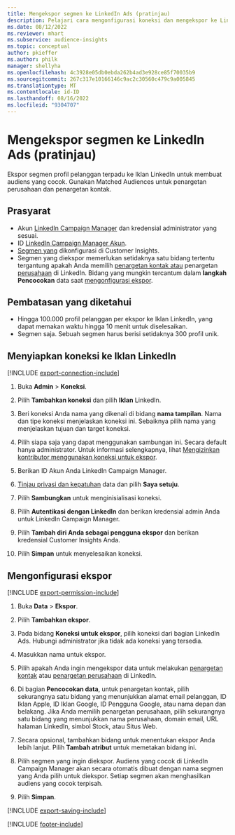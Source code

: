 ```yaml
---
title: Mengekspor segmen ke LinkedIn Ads (pratinjau)
description: Pelajari cara mengonfigurasi koneksi dan mengekspor ke LinkedIn Ads.
ms.date: 08/12/2022
ms.reviewer: mhart
ms.subservice: audience-insights
ms.topic: conceptual
author: pkieffer
ms.author: philk
manager: shellyha
ms.openlocfilehash: 4c3928e05db0ebda262b4ad3e928ce85f70035b9
ms.sourcegitcommit: 267c317e10166146c9ac2c30560c479c9a005845
ms.translationtype: MT
ms.contentlocale: id-ID
ms.lasthandoff: 08/16/2022
ms.locfileid: "9304707"
---
```

# <a name="export-segments-to-linkedin-ads-preview"></a>Mengekspor segmen ke LinkedIn Ads (pratinjau)

Ekspor segmen profil pelanggan terpadu ke Iklan LinkedIn untuk membuat audiens yang cocok. Gunakan Matched Audiences untuk penargetan perusahaan dan penargetan kontak.

## <a name="prerequisites"></a>Prasyarat

- Akun [LinkedIn Campaign Manager](https://business.linkedin.com/marketing-solutions/ads) dan kredensial administrator yang sesuai.
- ID [LinkedIn Campaign Manager Akun](https://www.linkedin.com/help/lms/answer/a424270).
- [Segmen yang](segments.md) dikonfigurasi di Customer Insights.
- Segmen yang diekspor memerlukan setidaknya satu bidang tertentu tergantung apakah Anda memilih [penargetan kontak atau](https://business.linkedin.com/marketing-solutions/ad-targeting/contact-targeting) penargetan [perusahaan](https://business.linkedin.com/marketing-solutions/ad-targeting/account-targeting) di LinkedIn. Bidang yang mungkin tercantum dalam **langkah Pencocokan** data saat [mengonfigurasi ekspor](#configure-an-export).

## <a name="known-limitations"></a>Pembatasan yang diketahui

- Hingga 100.000 profil pelanggan per ekspor ke Iklan LinkedIn, yang dapat memakan waktu hingga 10 menit untuk diselesaikan.
- Segmen saja. Sebuah segmen harus berisi setidaknya 300 profil unik.

## <a name="set-up-connection-to-linkedin-ads"></a>Menyiapkan koneksi ke Iklan LinkedIn

[!INCLUDE [export-connection-include](includes/export-connection-admn.md)]

1. Buka **Admin** > **Koneksi**.

1. Pilih **Tambahkan koneksi** dan pilih **Iklan** LinkedIn.

1. Beri koneksi Anda nama yang dikenali di bidang **nama tampilan**. Nama dan tipe koneksi menjelaskan koneksi ini. Sebaiknya pilih nama yang menjelaskan tujuan dan target koneksi.

1. Pilih siapa saja yang dapat menggunakan sambungan ini. Secara default hanya administrator. Untuk informasi selengkapnya, lihat [Mengizinkan kontributor menggunakan koneksi untuk ekspor](connections.md#allow-contributors-to-use-a-connection-for-exports).

1. Berikan ID Akun Anda LinkedIn Campaign Manager.

1. [Tinjau privasi dan kepatuhan](connections.md#data-privacy-and-compliance) data dan pilih **Saya setuju**.

1. Pilih **Sambungkan** untuk menginisialisasi koneksi.

1. Pilih **Autentikasi dengan LinkedIn** dan berikan kredensial admin Anda untuk LinkedIn Campaign Manager.

1. Pilih **Tambah diri Anda sebagai pengguna ekspor** dan berikan kredensial Customer Insights Anda.

1. Pilih **Simpan** untuk menyelesaikan koneksi.

## <a name="configure-an-export"></a>Mengonfigurasi ekspor

[!INCLUDE [export-permission-include](includes/export-permission.md)]

1. Buka **Data** > **Ekspor**.

1. Pilih **Tambahkan ekspor**.

1. Pada bidang **Koneksi untuk ekspor**, pilih koneksi dari bagian LinkedIn Ads. Hubungi administrator jika tidak ada koneksi yang tersedia.

1. Masukkan nama untuk ekspor.

1. Pilih apakah Anda ingin mengekspor data untuk melakukan [penargetan kontak](https://business.linkedin.com/marketing-solutions/ad-targeting/contact-targeting) atau [penargetan perusahaan](https://business.linkedin.com/marketing-solutions/ad-targeting/account-targeting) di LinkedIn.

1. Di bagian **Pencocokan data**, untuk penargetan kontak, pilih sekurangnya satu bidang yang menunjukkan alamat email pelanggan, ID Iklan Apple, ID Iklan Google, ID Pengguna Google, atau nama depan dan belakang. Jika Anda memilih penargetan perusahaan, pilih sekurangnya satu bidang yang menunjukkan nama perusahaan, domain email, URL halaman LinkedIn, simbol Stock, atau Situs Web.

1. Secara opsional, tambahkan bidang untuk menentukan ekspor Anda lebih lanjut. Pilih **Tambah atribut** untuk memetakan bidang ini.

1. Pilih segmen yang ingin diekspor. Audiens yang cocok di LinkedIn Campaign Manager akan secara otomatis dibuat dengan nama segmen yang Anda pilih untuk diekspor. Setiap segmen akan menghasilkan audiens yang cocok terpisah.

1. Pilih **Simpan**.

[!INCLUDE [export-saving-include](includes/export-saving.md)]

[!INCLUDE [footer-include](includes/footer-banner.md)]
